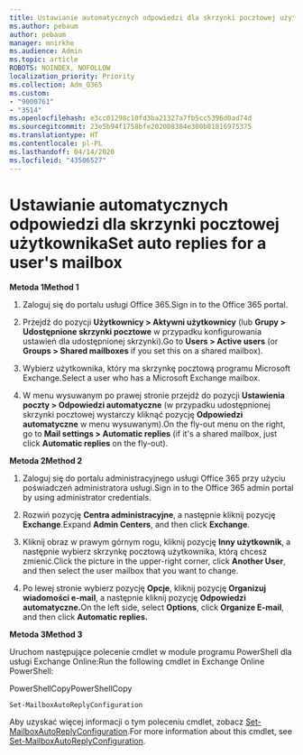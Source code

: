 ```yaml
---
title: Ustawianie automatycznych odpowiedzi dla skrzynki pocztowej użytkownika
ms.author: pebaum
author: pebaum
manager: mnirkhe
ms.audience: Admin
ms.topic: article
ROBOTS: NOINDEX, NOFOLLOW
localization_priority: Priority
ms.collection: Adm_O365
ms.custom:
- "9000761"
- "3514"
ms.openlocfilehash: e3cc01298c10fd3ba21327a7fb5cc5396d0ad74d
ms.sourcegitcommit: 23e5b94f1758bfe202008384e300b81816975375
ms.translationtype: HT
ms.contentlocale: pl-PL
ms.lasthandoff: 04/14/2020
ms.locfileid: "43506527"
---
```

# <a name="set-auto-replies-for-a-users-mailbox"></a><span data-ttu-id="3a5b2-102">Ustawianie automatycznych odpowiedzi dla skrzynki pocztowej użytkownika</span><span class="sxs-lookup"><span data-stu-id="3a5b2-102">Set auto replies for a user's mailbox</span></span>

<span data-ttu-id="3a5b2-103">**Metoda 1**</span><span class="sxs-lookup"><span data-stu-id="3a5b2-103">**Method 1**</span></span>

1. <span data-ttu-id="3a5b2-104">Zaloguj się do portalu usługi Office 365.</span><span class="sxs-lookup"><span data-stu-id="3a5b2-104">Sign in to the Office 365 portal.</span></span>

2. <span data-ttu-id="3a5b2-105">Przejdź do pozycji **Użytkownicy > Aktywni użytkownicy** (lub **Grupy > Udostępnione skrzynki pocztowe** w przypadku konfigurowania ustawień dla udostępnionej skrzynki).</span><span class="sxs-lookup"><span data-stu-id="3a5b2-105">Go to **Users > Active users** (or **Groups > Shared mailboxes** if you set this on a shared mailbox).</span></span>

3. <span data-ttu-id="3a5b2-106">Wybierz użytkownika, który ma skrzynkę pocztową programu Microsoft Exchange.</span><span class="sxs-lookup"><span data-stu-id="3a5b2-106">Select a user who has a Microsoft Exchange mailbox.</span></span>

4. <span data-ttu-id="3a5b2-107">W menu wysuwanym po prawej stronie przejdź do pozycji **Ustawienia poczty > Odpowiedzi automatyczne** (w przypadku udostępnionej skrzynki pocztowej wystarczy kliknąć pozycję **Odpowiedzi automatyczne** w menu wysuwanym).</span><span class="sxs-lookup"><span data-stu-id="3a5b2-107">On the fly-out menu on the right, go to **Mail settings > Automatic replies** (if it's a shared mailbox, just click **Automatic replies** on the fly-out).</span></span>

<span data-ttu-id="3a5b2-108">**Metoda 2**</span><span class="sxs-lookup"><span data-stu-id="3a5b2-108">**Method 2**</span></span>

1. <span data-ttu-id="3a5b2-109">Zaloguj się do portalu administracyjnego usługi Office 365 przy użyciu poświadczeń administratora usługi.</span><span class="sxs-lookup"><span data-stu-id="3a5b2-109">Sign in to the Office 365 admin portal by using administrator credentials.</span></span>

2. <span data-ttu-id="3a5b2-110">Rozwiń pozycję **Centra administracyjne**, a następnie kliknij pozycję **Exchange**.</span><span class="sxs-lookup"><span data-stu-id="3a5b2-110">Expand **Admin Centers**, and then click **Exchange**.</span></span>

3. <span data-ttu-id="3a5b2-111">Kliknij obraz w prawym górnym rogu, kliknij pozycję **Inny użytkownik**, a następnie wybierz skrzynkę pocztową użytkownika, którą chcesz zmienić.</span><span class="sxs-lookup"><span data-stu-id="3a5b2-111">Click the picture in the upper-right corner, click **Another User**, and then select the user mailbox that you want to change.</span></span>

4. <span data-ttu-id="3a5b2-112">Po lewej stronie wybierz pozycję **Opcje**, kliknij pozycję **Organizuj wiadomości e-mail**, a następnie kliknij pozycję **Odpowiedzi automatyczne.**</span><span class="sxs-lookup"><span data-stu-id="3a5b2-112">On the left side, select **Options**, click **Organize E-mail**, and then click **Automatic replies.**</span></span>

<span data-ttu-id="3a5b2-113">**Metoda 3**</span><span class="sxs-lookup"><span data-stu-id="3a5b2-113">**Method 3**</span></span>

<span data-ttu-id="3a5b2-114">Uruchom następujące polecenie cmdlet w module programu PowerShell dla usługi Exchange Online:</span><span class="sxs-lookup"><span data-stu-id="3a5b2-114">Run the following cmdlet in Exchange Online PowerShell:</span></span>

<span data-ttu-id="3a5b2-115">PowerShellCopy</span><span class="sxs-lookup"><span data-stu-id="3a5b2-115">PowerShellCopy</span></span>

    Set-MailboxAutoReplyConfiguration

<span data-ttu-id="3a5b2-116">Aby uzyskać więcej informacji o tym poleceniu cmdlet, zobacz [Set-MailboxAutoReplyConfiguration](https://docs.microsoft.com/powershell/module/exchange/mailboxes/set-mailboxautoreplyconfiguration).</span><span class="sxs-lookup"><span data-stu-id="3a5b2-116">For more information about this cmdlet, see [Set-MailboxAutoReplyConfiguration](https://docs.microsoft.com/powershell/module/exchange/mailboxes/set-mailboxautoreplyconfiguration).</span></span>
